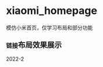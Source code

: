 # xiaomi_homepage
模仿小米首页，仅学习布局和部分功能
### 链接<a href="https://zxcc-cx.github.io/test_xiaomi_homepage/" style="text-decoration: none;font-size:20px" target="_blank">布局效果展示</a>
2022-2
